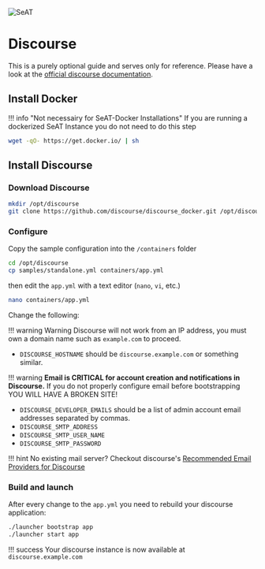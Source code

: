 ![SeAT](https://i.imgur.com/aPPOxSK.png)

# Discourse

This is a purely optional guide and serves only for reference. Please have a look at the [official discourse documentation](https://github.com/discourse/discourse/blob/master/docs/INSTALL.md).

## Install Docker

!!! info "Not necessairy for SeAT-Docker Installations"
    If you are running a dockerized SeAT Instance you do not need to do this step
    
````bash
wget -qO- https://get.docker.io/ | sh
````

## Install Discourse

### Download Discourse
````bash
mkdir /opt/discourse
git clone https://github.com/discourse/discourse_docker.git /opt/discourse
````
### Configure

Copy the sample configuration into the `/containers` folder 
````bash
cd /opt/discourse
cp samples/standalone.yml containers/app.yml
````
then edit the `app.yml` with a text editor (`nano`, `vi`, etc.)

````bash
nano containers/app.yml
````

Change the following:

!!! warning 
    Warning Discourse will not work from an IP address, you must own a domain name such as `example.com` to proceed.


* `DISCOURSE_HOSTNAME` should be `discourse.example.com` or something similar.

!!! warning 
    **Email is CRITICAL for account creation and notifications in Discourse.** If you do not properly configure email before bootstrapping YOU WILL HAVE A BROKEN SITE!
    
* `DISCOURSE_DEVELOPER_EMAILS` should be a list of admin account email addresses separated by commas.
* `DISCOURSE_SMTP_ADDRESS`
* `DISCOURSE_SMTP_USER_NAME`
* `DISCOURSE_SMTP_PASSWORD`

!!! hint
    No existing mail server? Checkout discourse's [Recommended Email Providers for Discourse](https://github.com/discourse/discourse/blob/master/docs/INSTALL-email.md) 



### Build and launch

After every change to the `app.yml` you need to rebuild your discourse application:

````bash
./launcher bootstrap app
./launcher start app
````

!!! success
    Your discourse instance is now available at `discourse.example.com`
    
